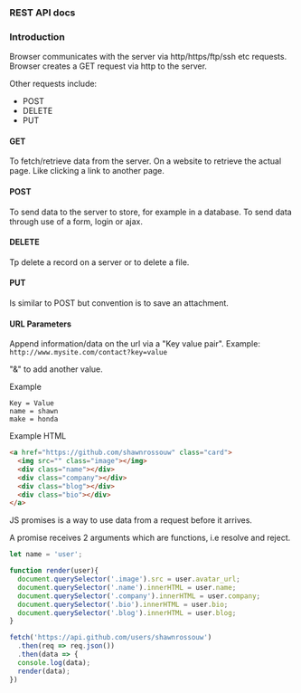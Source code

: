 ### REST API docs

### Introduction

Browser communicates with the server via http/https/ftp/ssh etc requests. Browser creates a GET request via http to the server. 

Other requests include:
- POST
- DELETE
- PUT

#### GET
To fetch/retrieve data from the server. 
On a website to retrieve the actual page. Like clicking a link to another page.

#### POST
To send data to the server to store, for example in a database. 
To send data through use of a form, login or ajax.

#### DELETE
Tp delete a record on a server or to delete a file. 

#### PUT
Is similar to POST but convention is to save an attachment. 

#### URL Parameters

Append information/data on the url via a "Key value pair". Example:
`
http://www.mysite.com/contact?key=value
` 

"&" to add another value.

Example
```
Key = Value
name = shawn
make = honda
```



Example HTML
```html
<a href="https://github.com/shawnrossouw" class="card">
  <img src="" class="image"></img>
  <div class="name"></div>
  <div class="company"></div>
  <div class="blog"></div>
  <div class="bio"></div>
</a>
```
JS promises is a way to use data from a request before it arrives.

A promise receives 2 arguments which are functions, i.e resolve and reject.

```js
let name = 'user';

function render(user){
  document.querySelector('.image').src = user.avatar_url;
  document.querySelector('.name').innerHTML = user.name;
  document.querySelector('.company').innerHTML = user.company;
  document.querySelector('.bio').innerHTML = user.bio;
  document.querySelector('.blog').innerHTML = user.blog;
}

fetch('https://api.github.com/users/shawnrossouw')
  .then(req => req.json())
  .then(data => {
  console.log(data);
  render(data);
})
```

